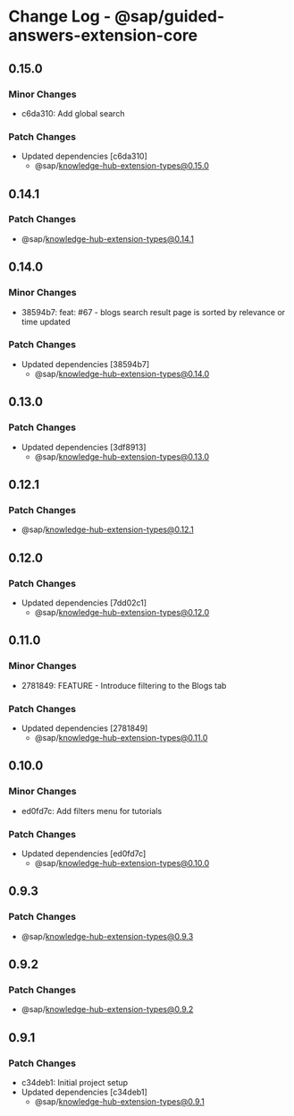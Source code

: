 # Change Log - @sap/guided-answers-extension-core

## 0.15.0

### Minor Changes

-   c6da310: Add global search

### Patch Changes

-   Updated dependencies [c6da310]
    -   @sap/knowledge-hub-extension-types@0.15.0

## 0.14.1

### Patch Changes

-   @sap/knowledge-hub-extension-types@0.14.1

## 0.14.0

### Minor Changes

-   38594b7: feat: #67 - blogs search result page is sorted by relevance or time updated

### Patch Changes

-   Updated dependencies [38594b7]
    -   @sap/knowledge-hub-extension-types@0.14.0

## 0.13.0

### Patch Changes

-   Updated dependencies [3df8913]
    -   @sap/knowledge-hub-extension-types@0.13.0

## 0.12.1

### Patch Changes

-   @sap/knowledge-hub-extension-types@0.12.1

## 0.12.0

### Patch Changes

-   Updated dependencies [7dd02c1]
    -   @sap/knowledge-hub-extension-types@0.12.0

## 0.11.0

### Minor Changes

-   2781849: FEATURE - Introduce filtering to the Blogs tab

### Patch Changes

-   Updated dependencies [2781849]
    -   @sap/knowledge-hub-extension-types@0.11.0

## 0.10.0

### Minor Changes

-   ed0fd7c: Add filters menu for tutorials

### Patch Changes

-   Updated dependencies [ed0fd7c]
    -   @sap/knowledge-hub-extension-types@0.10.0

## 0.9.3

### Patch Changes

-   @sap/knowledge-hub-extension-types@0.9.3

## 0.9.2

### Patch Changes

-   @sap/knowledge-hub-extension-types@0.9.2

## 0.9.1

### Patch Changes

-   c34deb1: Initial project setup
-   Updated dependencies [c34deb1]
    -   @sap/knowledge-hub-extension-types@0.9.1

